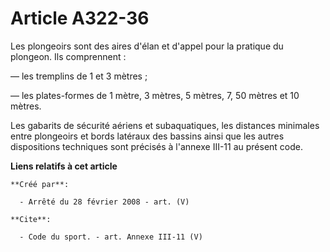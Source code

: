 # Article A322-36

Les plongeoirs sont des aires d'élan et d'appel pour la pratique du plongeon. Ils comprennent : 

― les tremplins de 1 et 3 mètres ; 

― les plates-formes de 1 mètre, 3 mètres, 5 mètres, 7, 50 mètres et 10 mètres. 

Les gabarits de sécurité aériens et subaquatiques, les distances minimales entre plongeoirs et bords latéraux des bassins
ainsi que les autres dispositions techniques sont précisés à l'annexe III-11 au présent code.

**Liens relatifs à cet article**

	**Créé par**:

	  - Arrêté du 28 février 2008 - art. (V)

	**Cite**:

	  - Code du sport. - art. Annexe III-11 (V)
